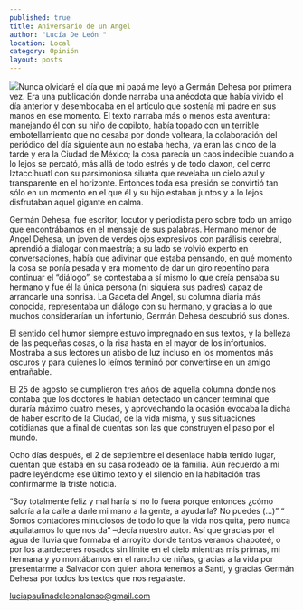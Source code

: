 ```yaml
---
published: true
title: Aniversario de un Angel
author: "Lucía De León "
location: Local
category: Opinión
layout: posts
---
```


![](http://i.imgur.com/xkpm1vjm.jpg)Nunca olvidaré el día que mi papá me leyó a Germán Dehesa por primera vez. Era una publicación donde narraba una anécdota que había vivido el día anterior y desembocaba en el artículo que sostenía mi padre en sus manos en ese momento. El texto narraba más o menos esta aventura: manejando él con su niño de copiloto, había topado con un terrible embotellamiento que no cesaba por donde volteara,  la colaboración del periódico del día siguiente aun no estaba hecha, ya eran las cinco de la tarde y era la Ciudad de México; la cosa parecía un caos indecible cuando a lo lejos se percató,  más allá de todo estrés y de todo claxon, del cerro Iztaccíhuatl con su parsimoniosa silueta que revelaba un cielo azul y transparente en el horizonte.  Entonces toda esa presión se convirtió tan sólo en un momento en el que él y su hijo estaban juntos y a lo lejos disfrutaban aquel gigante en calma.

Germán Dehesa, fue escritor, locutor y periodista pero sobre todo un amigo  que  encontrábamos en el mensaje de sus palabras. Hermano  menor de Angel Dehesa, un joven de verdes ojos expresivos con parálisis cerebral, aprendió a dialogar con maestría;  a su lado se volvió experto en conversaciones, había que adivinar qué estaba pensando, en qué momento la cosa se ponía pesada y era momento de dar un giro repentino para continuar el “diálogo”, se contestaba a sí mismo lo que creía pensaba su hermano y fue él la única persona (ni siquiera sus padres) capaz de arrancarle una sonrisa. La Gaceta del Angel, su columna diaria más conocida, representaba un diálogo con su hermano, y gracias a lo que muchos considerarían un infortunio, Germán Dehesa descubrió sus dones.

El sentido del humor siempre estuvo impregnado en sus textos, y la belleza de las pequeñas cosas, o la risa hasta en el mayor de los infortunios. Mostraba a sus lectores un atisbo de luz incluso en los momentos más oscuros y para quienes lo leímos terminó por convertirse en un amigo entrañable.

El 25 de agosto se cumplieron tres años de aquella columna donde nos contaba que los doctores le habían detectado un cáncer terminal que duraría máximo cuatro meses, y aprovechando la ocasión evocaba la dicha de haber escrito de la Ciudad, de la vida misma, y sus situaciones cotidianas que a final de cuentas son las que construyen el paso por el mundo. 

Ocho días después, el 2 de septiembre el desenlace había tenido lugar, cuentan que estaba en su casa rodeado de la familia. Aún recuerdo a mi padre leyéndome ese último texto y  el silencio en la habitación tras confirmarme la triste noticia. 

“Soy totalmente feliz y mal haría si no lo fuera porque entonces ¿cómo saldría a la calle a darle mi mano a la gente, a ayudarla? No puedes (…)” “ Somos contadores minuciosos de todo lo que la vida nos quita, pero nunca aquilatamos lo que nos da” –decía nuestro autor.  Así que gracias por el agua de lluvia que formaba el arroyito donde tantos veranos chapoteé, o por los atardeceres  rosados  sin límite en el cielo mientras mis primas, mi hermana y yo montábamos en el rancho de niñas, gracias a la vida por presentarme a Salvador con quien ahora tenemos a Santi, y gracias Germán Dehesa por todos los textos que nos regalaste. 

luciapaulinadeleonalonso@gmail.com
